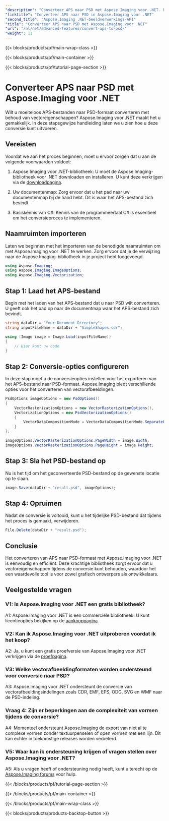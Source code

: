 ```yaml
---
"description": "Converteer APS naar PSD met Aspose.Imaging voor .NET. Behoud vectoreigenschappen tijdens de conversie."
"linktitle": "Converteer APS naar PSD in Aspose.Imaging voor .NET"
"second_title": "Aspose.Imaging .NET-beeldverwerkings-API"
"title": "Converteer APS naar PSD met Aspose.Imaging voor .NET"
"url": "/nl/net/advanced-features/convert-aps-to-psd/"
"weight": 11
---
```


{{< blocks/products/pf/main-wrap-class >}}

{{< blocks/products/pf/main-container >}}

{{< blocks/products/pf/tutorial-page-section >}}

# Converteer APS naar PSD met Aspose.Imaging voor .NET

Wilt u moeiteloos APS-bestanden naar PSD-formaat converteren met behoud van vectoreigenschappen? Aspose.Imaging voor .NET maakt het u gemakkelijk. In deze stapsgewijze handleiding laten we u zien hoe u deze conversie kunt uitvoeren. 

## Vereisten

Voordat we aan het proces beginnen, moet u ervoor zorgen dat u aan de volgende voorwaarden voldoet:

1. Aspose.Imaging voor .NET-bibliotheek: U moet de Aspose.Imaging-bibliotheek voor .NET downloaden en installeren. U kunt deze verkrijgen via de [downloadpagina](https://releases.aspose.com/imaging/net/).

2. Uw documentenmap: Zorg ervoor dat u het pad naar uw documentenmap bij de hand hebt. Dit is waar het APS-bestand zich bevindt.

3. Basiskennis van C#: Kennis van de programmeertaal C# is essentieel om het conversieproces te implementeren.

## Naamruimten importeren

Laten we beginnen met het importeren van de benodigde naamruimten om met Aspose.Imaging voor .NET te werken. Zorg ervoor dat je de verwijzing naar de Aspose.Imaging-bibliotheek in je project hebt toegevoegd.

```csharp
using Aspose.Imaging;
using Aspose.Imaging.ImageOptions;
using Aspose.Imaging.Vectorization;
```

## Stap 1: Laad het APS-bestand

Begin met het laden van het APS-bestand dat u naar PSD wilt converteren. U geeft ook het pad op naar de documentmap waar het APS-bestand zich bevindt.

```csharp
string dataDir = "Your Document Directory";
string inputFileName = dataDir + "SimpleShapes.cdr";

using (Image image = Image.Load(inputFileName))
{
    // Hier komt uw code
}
```

## Stap 2: Conversie-opties configureren

In deze stap moet u de conversieopties instellen voor het exporteren van het APS-bestand naar PSD-formaat. Aspose.Imaging biedt verschillende opties voor het converteren van vectorafbeeldingen.

```csharp
PsdOptions imageOptions = new PsdOptions()
{
    VectorRasterizationOptions = new VectorRasterizationOptions(),
    VectorizationOptions = new PsdVectorizationOptions()
    {
        VectorDataCompositionMode = VectorDataCompositionMode.SeparateLayers
    }
};

imageOptions.VectorRasterizationOptions.PageWidth = image.Width;
imageOptions.VectorRasterizationOptions.PageHeight = image.Height;
```

## Stap 3: Sla het PSD-bestand op

Nu is het tijd om het geconverteerde PSD-bestand op de gewenste locatie op te slaan.

```csharp
image.Save(dataDir + "result.psd", imageOptions);
```

## Stap 4: Opruimen

Nadat de conversie is voltooid, kunt u het tijdelijke PSD-bestand dat tijdens het proces is gemaakt, verwijderen.

```csharp
File.Delete(dataDir + "result.psd");
```

## Conclusie

Het converteren van APS naar PSD-formaat met Aspose.Imaging voor .NET is eenvoudig en efficiënt. Deze krachtige bibliotheek zorgt ervoor dat u vectoreigenschappen tijdens de conversie kunt behouden, waardoor het een waardevolle tool is voor zowel grafisch ontwerpers als ontwikkelaars.

## Veelgestelde vragen

### V1: Is Aspose.Imaging voor .NET een gratis bibliotheek?

A1: Aspose.Imaging voor .NET is een commerciële bibliotheek. U kunt licentieopties bekijken op de [aankooppagina](https://purchase.aspose.com/buy).

### V2: Kan ik Aspose.Imaging voor .NET uitproberen voordat ik het koop?

A2: Ja, u kunt een gratis proefversie van Aspose.Imaging voor .NET verkrijgen via de [proefpagina](https://releases.aspose.com/imaging/net/).

### V3: Welke vectorafbeeldingformaten worden ondersteund voor conversie naar PSD?

A3: Aspose.Imaging voor .NET ondersteunt de conversie van vectorafbeeldingsindelingen zoals CDR, EMF, EPS, ODG, SVG en WMF naar de PSD-indeling.

### Vraag 4: Zijn er beperkingen aan de complexiteit van vormen tijdens de conversie?

A4: Momenteel ondersteunt Aspose.Imaging de export van niet al te complexe vormen zonder textuurpenselen of open vormen met een lijn. Dit kan echter in toekomstige releases worden verbeterd.

### V5: Waar kan ik ondersteuning krijgen of vragen stellen over Aspose.Imaging voor .NET?

A5: Als u vragen heeft of ondersteuning nodig heeft, kunt u terecht op de [Aspose.Imaging forums](https://forum.aspose.com/) voor hulp.


{{< /blocks/products/pf/tutorial-page-section >}}

{{< /blocks/products/pf/main-container >}}

{{< /blocks/products/pf/main-wrap-class >}}

{{< blocks/products/products-backtop-button >}}